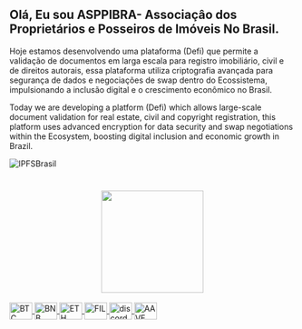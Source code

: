 ## Olá, Eu sou ASPPIBRA- Associaçâo dos Proprietários e Posseiros de Imóveis No Brasil.

Hoje estamos desenvolvendo uma plataforma (Defi) que permite a validação de documentos em larga escala para registro imobiliário, civil e de direitos autorais, essa plataforma utiliza criptografia avançada para segurança de dados e negociações de swap dentro do Ecossistema, impulsionando a inclusão digital e o crescimento econômico no Brasil.

Today we are developing a platform (Defi) which allows large-scale document validation for real estate, civil and copyright registration, this platform uses advanced encryption for data security and swap negotiations within the Ecosystem, boosting digital inclusion and economic growth in Brazil.

![IPFSBrasil](https://user-images.githubusercontent.com/80177249/182133620-af61db1e-bab3-4325-99f4-d4da56f517ab.png)
<h1 ></h1>

<div align="center"> 
<a href="https://https://www.asppibra.com.br/"> 

</div> 
<div align="center"> 
<a href="https://https://www.asppibra.com.br/"> 
<img height="180em" src="https://github-readme-stats.vercel.app/api?username=asppibra&show_icons=true&theme=dark&include_all_commits=true&count_private=true"/>
</div>
<div style="display: inline_block"><br> 
 <img align="center" alt="BTC" height="30" width="40" src="https://user-images.githubusercontent.com/80177249/180482937-475896ac-4853-470f-80da-dae18bcf7748.svg">
 <img align="center" alt="BNB" height="30" width="40" src="https://user-images.githubusercontent.com/80177249/180481724-2560053f-dcd3-4879-a63f-5801eb373e66.svg">
 <img align="center" alt="ETH" height="30" width="40" src="https://user-images.githubusercontent.com/80177249/180481896-cf45cdde-72f9-4986-8181-9ee64fae126d.svg">
 <img align="center" alt="FIL" height="30" width="40" src="https://user-images.githubusercontent.com/80177249/180482042-7ca16a85-d68a-4438-9993-eadc8b947e89.svg">
 <img align="center" alt="discord" height="30" width="40" src="https://user-images.githubusercontent.com/80177249/188511253-cc40defa-1729-42a0-b86d-a5a52755dc83.svg">
 <img align="center" alt="AAVE" height="30" width="40" src="https://user-images.githubusercontent.com/80177249/180482344-c3d9058f-9550-4b35-bb42-1dfbda1b8bed.svg">

</div>   





